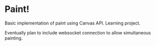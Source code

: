 Paint!
======

Basic implementation of paint using Canvas API. Learning project.

Eventually plan to include websocket connection to allow simultaneous painting.

